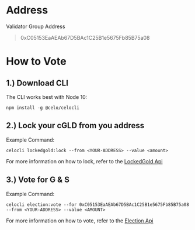 # Address

Validator Group Address

> 0xC05153EaAEAb67D5BAc1C25B1e5675Fb85B75a08

# How to Vote


## 1.) Download CLI

The CLI works best with Node 10:

```
npm install -g @celo/celocli
```

## 2.) Lock your cGLD from you address

Example Command:

```
celocli lockedgold:lock --from <YOUR-ADDRESS> --value <amount>
```
For more information on how to lock, refer to the [LockedGold Api](https://docs.celo.org/command-line-interface/lockedgold#lock) 


## 3.) Vote for G & S

Example Command:

```
celocli election:vote --for 0xC05153EaAEAb67D5BAc1C25B1e5675Fb85B75a08 --from <YOUR-ADDRESS> --value <AMOUNT>
```

For more information on how to vote, refer to the [Election Api](https://docs.celo.org/command-line-interface/election#vote)

